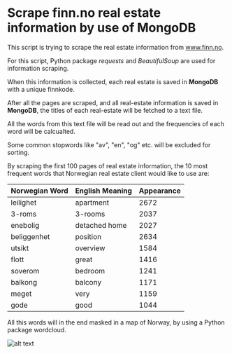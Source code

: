 # Scrape finn.no real estate information by use of MongoDB


This script is trying to scrape the real estate information from www.finn.no.

For this script, Python package *requests* and *BeautifulSoup* are used for information scraping.

When this information is collected, each real estate is saved in **MongoDB** with a unique finnkode.

After all the pages are scraped, and all real-estate information is saved in **MongoDB**, the titles of each real-estate will be fetched to a text file.

All the words from this text file will be read out and the frequencies of each word will be calcualted.

Some common stopwords like "av", "en", "og" etc. will be excluded for sorting.

By scraping the first 100 pages of real estate information, the 10 most frequent words that Norwegian real estate client would like to use are:

Norwegian Word | English Meaning | Appearance
--- | --- | ---
leilighet | apartment | 2672
3-roms | 3-rooms | 2037
enebolig | detached home | 2027
beliggenhet | position | 2634
utsikt | overview | 1584
flott | great | 1416
soverom | bedroom | 1241
balkong | balcony | 1171
meget | very | 1159
gode | good | 1044

All this words will in the end masked in a map of Norway, by using a Python package wordcloud.

![alt text](https://github.com/qiangwennorge/ScrapeFinnBoligMongoDB/blob/master/norwaymap_mask_output.png "norwaymap_mask_output")
